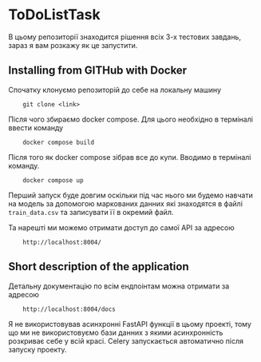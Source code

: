 # ToDoListTask

В цьому репозиторії знаходится рішення всіх 3-х тестових завдань, зараз я вам розкажу як це запустити.

## Installing from GITHub with Docker

Спочатку клонуємо репозиторій до себе на локальну машину

```shell
    git clone <link>
```

Після чого збираємо docker compose.
Для цього необхідно в терміналі ввести команду

```shell
    docker compose build
```

Після того як docker compose зібрав все до купи.
Вводимо в терміналі команду.
```shell
    docker compose up
```
Перший запуск буде довгим оскільки під час нього ми будемо навчати на модель за допомогою маркованих данних які знаходятся в файлі `train_data.csv` та записувати її в окремий файл.

Та нарешті ми можемо отримати доступ до самої API за адресою
```shell
    http://localhost:8004/
```

## Short description of the application

Детальну документацію по всім ендпоінтам можна отримати за адресою
```shell
    http://localhost:8004/docs
```

Я не використовував асинхронні FastAPI функції в цьому проекті, тому що ми не використовуємо бази данних з якими асинхронність розкриває себе у всій красі. Celery запускається автоматично після запуску проекту.
